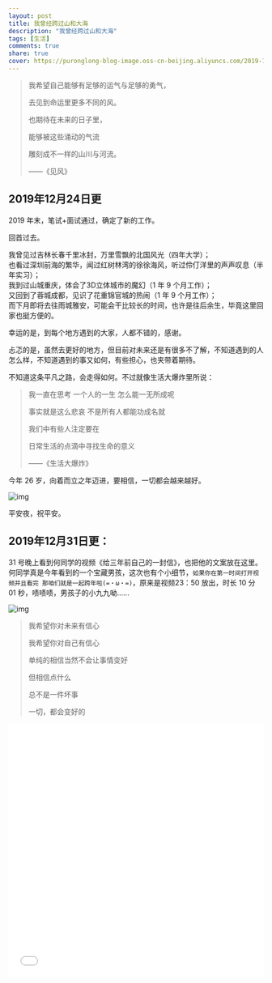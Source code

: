 ```yaml
---
layout: post
title: 我曾经跨过山和大海
description: "我曾经跨过山和大海"
tags: [生活]
comments: true
share: true
cover: https://puronglong-blog-image.oss-cn-beijing.aliyuncs.com/2019-12-24-115716.jpg
---
```


> 我希望自己能够有足够的运气与足够的勇气，
> 
> 去见到命运里更多不同的风。
> 
> 也期待在未来的日子里，
> 
> 能够被这些涌动的气流
> 
> 雕刻成不一样的山川与河流。
> 
> ——《见风》

<!-- more -->

## 2019年12月24日更

2019 年末，笔试+面试通过，确定了新的工作。

回首过去。

我曾见过吉林长春千里冰封，万里雪飘的北国风光（四年大学）；<br>
也看过深圳前海的繁华，闻过红树林湾的徐徐海风，听过伶仃洋里的声声叹息（半年实习）；<br>
我到过山城重庆，体会了3D立体城市的魔幻（1 年 9 个月工作）；<br>
又回到了蓉城成都，见识了花重锦官城的热闹（1 年 9 个月工作）；<br>
而下月即将去往雨城雅安，可能会干比较长的时间，也许是往后余生，毕竟这里回家也挺方便的。

幸运的是，到每个地方遇到的大家，人都不错的，感谢。

忐忑的是，虽然去更好的地方，但目前对未来还是有很多不了解，不知道遇到的人怎么样，不知道遇到的事又如何，有些担心，也夹带着期待。

不知道这条平凡之路，会走得如何。不过就像生活大爆炸里所说：

> 我一直在思考 一个人的一生 怎么能一无所成呢
> 
> 事实就是这么悲哀 不是所有人都能功成名就
> 
> 我们中有些人注定要在
> 
> 日常生活的点滴中寻找生命的意义
> 
> ——《生活大爆炸》

今年 26 岁，向着而立之年迈进，要相信，一切都会越来越好。

![img](https://puronglong-blog-image.oss-cn-beijing.aliyuncs.com/2019-12-25-004834.jpg)

平安夜，祝平安。

## 2019年12月31日更：

31 号晚上看到何同学的视频《给三年前自己的一封信》，也把他的文案放在这里。何同学真是今年看到的一个宝藏男孩，这次也有个小细节，`如果你在第一时间打开视频并且看完 那咱们就是一起跨年啦‍(=・ω・=)`，原来是视频23：50 放出，时长 10 分 01 秒，啧啧啧，男孩子的小九九呦......

![img](https://puronglong-blog-image.oss-cn-beijing.aliyuncs.com/2020-01-01-024430.png)

> 我希望你对未来有信心
> 
> 我希望你对自己有信心
> 
> 单纯的相信当然不会让事情变好
> 
> 但相信点什么
> 
> 总不是一件坏事
> 
> 一切，都会变好的

<iframe src="//player.bilibili.com/player.html?aid=1294586&bvid=BV19x411T71D&cid=1975202&page=1&high_quality=1&danmaku=0" scrolling="no" border="0" frameborder="no" framespacing="0" allowfullscreen="true"
width="100%" height="500"></iframe>

